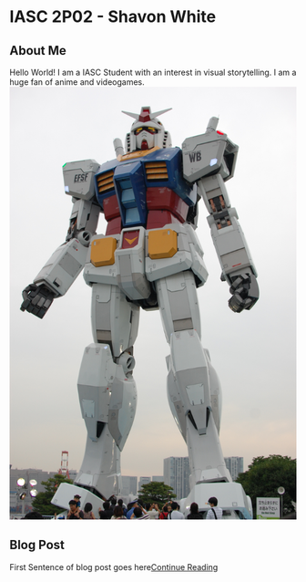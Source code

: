 # IASC 2P02 - Shavon White
## About Me
Hello World! I am a IASC Student with an interest in visual storytelling. I am a huge fan of anime and videogames. 
![](images/robot.jpg)
## Blog Post
First Sentence of blog post goes here[Continue Reading](blog.md)
